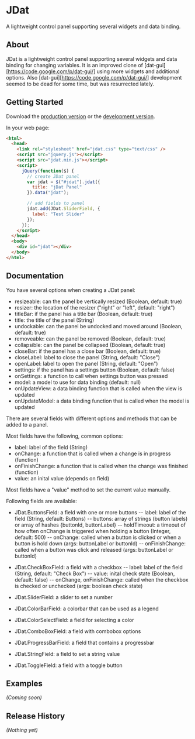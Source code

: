 # JDat

A lightweight control panel supporting several widgets and data binding.

## About
JDat is a lightweight control panel supporting several widgets and data binding for changing variables.
It is an improved clone of [dat-gui][https://code.google.com/p/dat-gui/] using more widgets and additional options.
Also [dat-gui][https://code.google.com/p/dat-gui/] development seemed to be dead for some time, but was resurrected lately.

## Getting Started
Download the [production version][min] or the [development version][max].

[min]: https://raw.github.com/medihack/jdat/master/dist/jdat.min.js
[max]: https://raw.github.com/medihack/jdat/master/dist/jdat.js

In your web page:

```html
<html>
  <head>
    <link rel="stylesheet" href="jdat.css" type="text/css" />
    <script src="jquery.js"></script>
    <script src="jdat.min.js"></script>
    <script>
      jQuery(function($) {
        // create JDat panel
        var jdat = $("#jdat").jdat({
          title: "jDat Panel"
        }).data("jdat");

        // add fields to panel
        jdat.add(JDat.SliderField, {
          label: "Test Slider"
        });
      });
    </script>
  </head>
  <body>
    <div id="jdat"></div>
  </body>
</html>
```

## Documentation
You have several options when creating a JDat panel:
- resizeable: can the panel be vertically resized (Boolean, default: true)
- resizer: the location of the resizer ("right" or "left", default: "right")
- titleBar: if the panel has a title bar (Boolean, default: true)
- title: the title of the panel (String)
- undockable: can the panel be undocked and moved around (Boolean, default: true)
- removeable: can the panel be removed (Boolean, default: true)
- collapsible: can the panel be collapsed (Boolean, default: true)
- closeBar: if the panel has a close bar (Boolean, default: true)
- closeLabel: label to close the panel (String, default: "Close")
- openLabel: label to open the panel (String, default: "Open")
- settings: if the panel has a settings button (Boolean, default: false)
- onSettings: a function to call when settings button was pressed
- model: a model to use for data binding (default: null)
- onUpdateView: a data binding function that is called when the view is updated
- onUpdateModel: a data binding function that is called when the model is updated

There are several fields with different options and methods that can be added to a panel.

Most fields have the following, common options:
- label: label of the field (String)
- onChange: a function that is called when a change is in progress (function)
- onFinishChange: a function that is called when the change was finished (function)
- value: an inital value (depends on field)

Most fields have a "value" method to set the current value manually.

Following fields are available:
- JDat.ButtonsField: a field with one or more buttons
-- label: label of the field (String, default: Buttons)
-- buttons: array of strings (button labels) or array of hashes {buttonId, buttonLabel}
-- holdTimeout: a timeout of how often onChange is triggered when holding a button (Integer, default: 500)
-- onChange: called when a button is clicked or when a button is hold down (args: buttonLabel or buttonId)
-- onFinishChange: called when a button was click and released (args: buttonLabel or buttonId)

- JDat.CheckBoxField: a field with a checkbox
-- label: label of the field (String, default: "Check Box")
-- value: inital check state (Boolean, default: false)
-- onChange, onFinishChange: called when the checkbox is checked or unchecked (args: boolean check state)

- JDat.SliderField: a slider to set a number

- JDat.ColorBarField: a colorbar that can be used as a legend

- JDat.ColorSelectField: a field for selecting a color

- JDat.ComboBoxField: a field with combobox options

- JDat.ProgressBarField: a field that contains a progressbar

- JDat.StringField: a field to set a string value

- JDat.ToggleField: a field with a toggle button


## Examples
_(Coming soon)_

## Release History
_(Nothing yet)_
